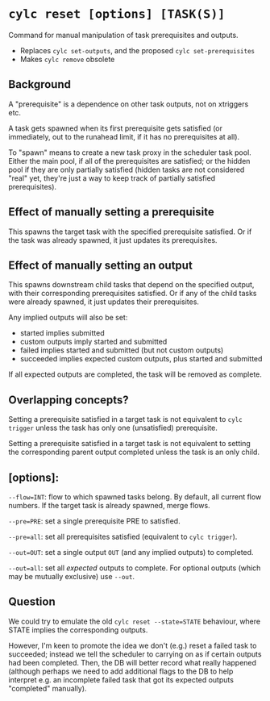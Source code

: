 
# `cylc reset [options] [TASK(S)]`

Command for manual manipulation of task prerequisites and outputs.

- Replaces `cylc set-outputs`, and the proposed `cylc set-prerequisites`
- Makes `cylc remove` obsolete

## Background

A "prerequisite" is a dependence on other task outputs, not on xtriggers etc.

A task gets spawned when its first prerequisite gets satisfied (or immediately,
out to the runahead limit, if it has no prerequisites at all).

To "spawn" means to create a new task proxy in the scheduler task pool. Either
the main pool, if all of the prerequisites are satisfied; or the hidden pool if
they are only partially satisfied (hidden tasks are not considered "real" yet,
they're just a way to keep track of partially satisfied prerequisites).

## Effect of manually setting a prerequisite

This spawns the target task with the specified prerequisite satisfied. Or if
the task was already spawned, it just updates its prerequisites.

## Effect of manually setting an output

This spawns downstream child tasks that depend on the specified output, with
their corresponding prerequisites satisfied. Or if any of the child tasks were
already spawned, it just updates their prerequisites.

Any implied outputs will also be set:
- started implies submitted
- custom outputs imply started and submitted
- failed implies started and submitted (but not custom outputs)
- succeeded implies expected custom outputs, plus started and submitted

If all expected outputs are completed, the task will be removed as complete.


## Overlapping concepts?

Setting a prerequisite satisfied in a target task is not equivalent to `cylc
trigger` unless the task has only one (unsatisfied) prerequisite.

Setting a prerequisite satisfied in a target task is not equivalent to setting
the corresponding parent output completed unless the task is an only child.



## [options]:

`--flow=INT`: flow to which spawned tasks belong. By default, all current flow
numbers. If the target task is already spawned, merge flows.

`--pre=PRE`: set a single prerequisite PRE to satisfied.

`--pre=all`: set all prerequisites satisfied (equivalent to `cylc trigger`).

`--out=OUT`: set a single output `OUT` (and any implied outputs) to completed.

`--out=all`: set all *expected* outputs to complete. For optional outputs
(which may be mutually exclusive) use `--out`.

## Question

We could try to emulate the old `cylc reset --state=STATE` behaviour, where
STATE implies the corresponding outputs.

However, I'm keen to promote the idea we don't (e.g.) reset a failed task to
succeeded; instead we tell the scheduler to carrying on as if certain outputs
had been completed. Then, the DB will better record what really happened
(although perhaps we need to add additional flags to the DB to help interpret
e.g. an incomplete failed task that got its expected outputs "completed"
manually).
